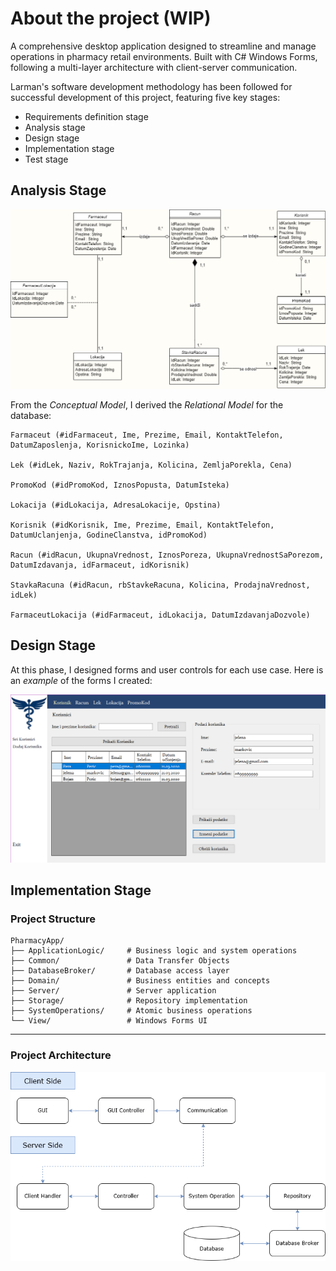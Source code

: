 ﻿# About the project (WIP)

A comprehensive desktop application designed to streamline and manage operations in pharmacy retail environments.
Built with C# Windows Forms, following a multi-layer architecture with client-server communication.

Larman's software development methodology has been followed for successful development of this project, featuring five key stages:

- Requirements definition stage
- Analysis stage
- Design stage
- Implementation stage
- Test stage

## Analysis Stage

![Conceptual model](./View/Resources/konceptualni_model.drawio.png)

From the _Conceptual Model_, I derived the _Relational Model_ for the database:

```
Farmaceut (#idFarmaceut, Ime, Prezime, Email, KontaktTelefon, DatumZaposlenja, KorisnickoIme, Lozinka)

Lek (#idLek, Naziv, RokTrajanja, Kolicina, ZemljaPorekla, Cena)

PromoKod (#idPromoKod, IznosPopusta, DatumIsteka)

Lokacija (#idLokacija, AdresaLokacije, Opstina)

Korisnik (#idKorisnik, Ime, Prezime, Email, KontaktTelefon, DatumUclanjenja, GodineClanstva, idPromoKod) 

Racun (#idRacun, UkupnaVrednost, IznosPoreza, UkupnaVrednostSaPorezom, DatumIzdavanja, idFarmaceut, idKorisnik)

StavkaRacuna (#idRacun, rbStavkeRacuna, Kolicina, ProdajnaVrednost, idLek)

FarmaceutLokacija (#idFarmaceut, idLokacija, DatumIzdavanjaDozvole)
```

## Design Stage

At this phase, I designed forms and user controls for each use case. Here is an _example_ of the forms I created:

![Korisnici GUI](./View/Resources/korisnici_gui.png)

## Implementation Stage



### Project Structure

```
PharmacyApp/
├── ApplicationLogic/     # Business logic and system operations
├── Common/               # Data Transfer Objects
├── DatabaseBroker/       # Database access layer
├── Domain/               # Business entities and concepts
├── Server/               # Server application
├── Storage/              # Repository implementation
├── SystemOperations/     # Atomic business operations
└── View/                 # Windows Forms UI
```
---
### Project Architecture


![Project Architecture](./View/Resources/pharmacy_app_architecture.png)